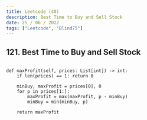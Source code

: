 ```yaml
---
title: Leetcode (40)
description: Best Time to Buy and Sell Stock
date: 25 / 06 / 2022
tags: ["Leetcode", "Blind75"]
---
```


<h2>121. Best Time to Buy and Sell Stock</h2>

<pre><code class="language-python">
def maxProfit(self, prices: List[int]) -> int:
    if len(prices) == 1: return 0
    
    minBuy, maxProfit = prices[0], 0
    for p in prices[1:]:
        maxProfit = max(maxProfit, p - minBuy)
        minBuy = min(minBuy, p)

    return maxProfit
</code></pre>
<br/>
<br/>
